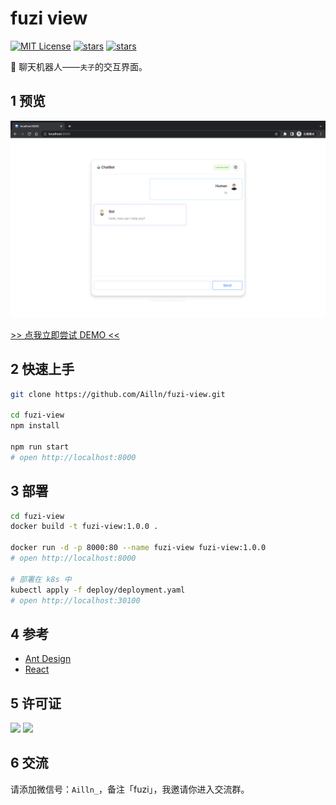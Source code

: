 # fuzi view

[![MIT License](https://img.shields.io/badge/license-Apache2-orange.svg)](https://github.com/Ailln/fuzi-view/blob/main/LICENSE)
[![stars](https://img.shields.io/github/stars/Ailln/fuzi-view.svg)](https://github.com/Ailln/fuzi-view/stargazers)
[![stars](https://img.shields.io/github/forks/Ailln/fuzi-view.svg)](https://github.com/Ailln/fuzi-view/network/members)

🤖️ 聊天机器人——`夫子`的交互界面。

## 1 预览

![预览](.github/preview.png)

[>> 点我立即尝试 DEMO <<](https://fuzi.ailln.com)

## 2 快速上手

```bash
git clone https://github.com/Ailln/fuzi-view.git

cd fuzi-view
npm install

npm run start
# open http://localhost:8000
```

## 3 部署

```bash
cd fuzi-view
docker build -t fuzi-view:1.0.0 .

docker run -d -p 8000:80 --name fuzi-view fuzi-view:1.0.0
# open http://localhost:8000

# 部署在 k8s 中
kubectl apply -f deploy/deployment.yaml
# open http://localhost:30100
```

## 4 参考

- [Ant Design](https://ant.design/)
- [React](https://reactjs.org/)

## 5 许可证

[![](https://award.dovolopor.com?lt=License&rt=Apache2&rbc=orange)](./LICENSE)
[![](https://award.dovolopor.com?lt=Ailln's&rt=idea&lbc=lightgray&rbc=red&ltc=red)](https://github.com/Ailln/award)

## 6 交流

请添加微信号：`Ailln_`，备注「fuzi」，我邀请你进入交流群。
